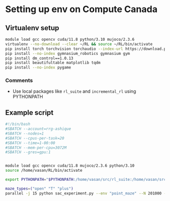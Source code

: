 # Setting up env on Compute Canada

## Virtualenv setup
```bash
module load gcc opencv cuda/11.8 python/3.10 mujoco/2.3.6
virtualenv --no-download --clear ~/RL && source ~/RL/bin/activate
pip install torch torchvision torchaudio --index-url https://download.pytorch.org/whl/cu118
pip install --no-index gymnasium_robotics gymnasium gym
pip install dm_control==1.0.13
pip install beautifultable matplotlib tqdm
pip install --no-index pygame
```

### Comments
- Use local packages like `rl_suite` and `incremental_rl` using PYTHONPATH

## Example script 
```bash
#!/bin/bash
#SBATCH --account=rrg-ashique
#SBATCH --nodes=1
#SBATCH --cpus-per-task=20
#SBATCH --time=1-00:00
#SBATCH --mem-per-cpu=3072M
#SBATCH --gres=gpu:1


module load gcc opencv cuda/11.8 mujoco/2.3.6 python/3.10
source /home/vasan/RL/bin/activate

export PYTHONPATH="$PYTHONPATH:/home/vasan/src/rl_suite:/home/vasan/src/incremental_rl"

maze_types=("open" "T" "plus")
parallel -j 15 python sac_experiment.py --env "point_maze" --N 201000 --timeout 1000 --reward_type "sparse" --algo "sac" --replay_buffer_capacity 100000 --results_dir "/home/vasan/scratch/tro_paper" --init_steps 20000 ::: --seed ::: {1..30} ::: --maze_type ::: ${maze_types[@]}
```